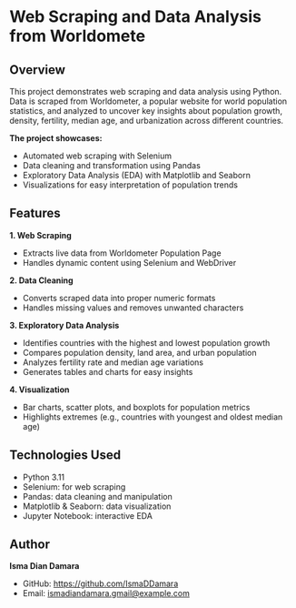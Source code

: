 # **Web Scraping and Data Analysis from Worldomete**


## **Overview**

This project demonstrates web scraping and data analysis using Python. Data is scraped from Worldometer, a popular website for world population statistics, and analyzed to uncover key insights about population growth, density, fertility, median age, and urbanization across different countries.

**The project showcases:**

- Automated web scraping with Selenium
- Data cleaning and transformation using Pandas
- Exploratory Data Analysis (EDA) with Matplotlib and Seaborn
- Visualizations for easy interpretation of population trends

## **Features**

**1. Web Scraping**

- Extracts live data from Worldometer Population Page
- Handles dynamic content using Selenium and WebDriver

**2. Data Cleaning**

- Converts scraped data into proper numeric formats
- Handles missing values and removes unwanted characters

**3. Exploratory Data Analysis**

- Identifies countries with the highest and lowest population growth
- Compares population density, land area, and urban population
- Analyzes fertility rate and median age variations
- Generates tables and charts for easy insights

**4. Visualization**

- Bar charts, scatter plots, and boxplots for population metrics
- Highlights extremes (e.g., countries with youngest and oldest median age)


## **Technologies Used**

- Python 3.11
- Selenium: for web scraping
- Pandas: data cleaning and manipulation
- Matplotlib & Seaborn: data visualization
- Jupyter Notebook: interactive EDA

## **Author**

**Isma Dian Damara**

- GitHub: https://github.com/IsmaDDamara
- Email: ismadiandamara.gmail@example.com